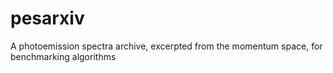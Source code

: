 # pesarxiv
A photoemission spectra archive, excerpted from the momentum space, for benchmarking algorithms
